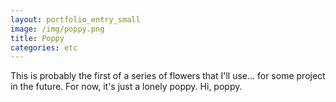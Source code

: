```yaml
---
layout: portfolio_entry_small
image: /img/poppy.png
title: Poppy
categories: etc
---
```


This is probably the first of a series of flowers that I'll use... for some
project in the future. For now, it's just a lonely poppy. Hi, poppy.
